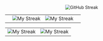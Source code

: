 
<!--
### Hi there 👋

**RajeshRenato/RajeshRenato** is a ✨ _special_ ✨ repository because its `README.md` (this file) appears on your GitHub profile.

Here are some ideas to get you started:
- 🔭 I’m currently working on ...
- 🌱 I’m currently learning ...
- 👯 I’m looking to collaborate on ...
- 🤔 I’m looking for help with ...
- 💬 Ask me about ...
- 📫 How to reach me: ...
- 😄 Pronouns: ...
- ⚡ Fun fact: ...
-->

<p align="center">
    <img alt="GitHub Streak" src="https://streak-stats.demolab.com/?user=rajeshrenato&theme=radical" />
</p>

<p align="center">
<!--     [![GitHub Streak](https://streak-stats.demolab.com?user=rajeshrenato)](https://git.io/streak-stats) -->
<!--     <img alt="My Streak" src="https://github-profile-trophy.vercel.app/?username=klenty-rajesh&theme=radical&column=4" /> -->
<!--     <img alt="Streak" src="https://streak-stats.demolab.com/?user=rajeshrenato&theme=radical" /> -->
</p>


<table> 
  <tr>
    <td></td>
      <td>
      <img 
           alt="My Streak" 
           src="https://github-profile-trophy.vercel.app/?username=rajeshrenato&theme=radical&column=4" 
      />
    </td>
    <td>
      <img 
           alt="My Streak" 
           src="https://github-profile-trophy.vercel.app/?username=klenty-rajesh&theme=radical&column=4"
      />
    </td>
      <td></td>
  </tr>
</table>


<table> 
  <tr>
    <td>
      <img 
           alt="My Streak" 
           src="https://github-readme-stats.vercel.app/api?username=RajeshRenato&show_icons=true&theme=radical&count_private=true" 
      />
    </td>
    <td>
      <img 
           alt="My Streak" 
           src="https://github-readme-stats.vercel.app/api?username=klenty-rajesh&show_icons=true&theme=radical&count_private=true"
      />
    </td>
  </tr>
</table>

<!-- ![GitHub Streak](https://github-readme-streak-stats.herokuapp.com/?user=RajeshRenato&theme=radical)      


![GitHub stats](https://github-readme-stats.vercel.app/api?username=RajeshRenato&show_icons=true&theme=radical&count_private=true)


![GitHub stats](https://github-readme-stats.vercel.app/api?username=klenty-rajesh&show_icons=true&theme=radical&count_private=true) -->

